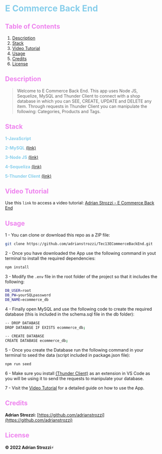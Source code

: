 # <span style="color:skyblue">**E Commerce Back End**</span>

## <span style="color:violet">Table of Contents</span>

1. [Description](#Description)
2. [Stack](#Stack)
3. [Video Tutorial](#Video-Tutorial)
4. [Usage](#Usage)
5. [Credits](#Credits)
6. [License](#License)

## <span style="color:violet">Description</span>

> Welcome to E Commerce Back End. This app uses Node JS, Sequelize, MySQL and Thunder Client to connect with a shop database in which you can SEE, CREATE, UPDATE and DELETE any item. Through requests in Thunder Client you can manipulate the following: Categories, Products and Tags.

## <span style="color:violet">Stack</span>

<span style="color:skyblue">**1-JavaScript**</span>

<span style="color:skyblue">**2-MySQL**</span> [(link)](https://www.mysql.com/)

<span style="color:skyblue">**3-Node JS**</span> [(link)](https://nodejs.org/en/)

<span style="color:skyblue">**4-Sequeliza**</span> [(link)](https://sequelize.org/)

<span style="color:skyblue">**5-Thunder Client**</span> [(link)](https://www.thunderclient.com/)

## <span style="color:violet">Video Tutorial</span>

Use this `link` to access a video tutorial: [Adrian Strozzi - E Commerce Back End](https://drive.google.com/file/d/1rCW8PV7mXX9mIP-JXy4RhDxPa2ALUuZy/view?usp=sharing)

## <span style="color:violet">Usage</span>

1 - You can clone or download this repo as a ZIP file:

```sh
git clone https://github.com/adrianstrozzi/Tec13ECommerceBackEnd.git
```

2 - Once you have downloaded the App use the following command in yout terminal to install the required dependencies:

```sh
npm install
```

3 - Modify the `.env` file in the root folder of the project so that it includes the following:

```sh
DB_USER=root
DB_PW=yourSQLpassword
DB_NAME=ecommerce_db
```

4 - Finally open MySQL and use the following code to create the required database (this is included in the schema.sql file in the db folder):

```sh
-- DROP DATABASE
DROP DATABASE IF EXISTS ecommerce_db;

-- CREATE DATABASE
CREATE DATABASE ecommerce_db;
```

5 - Once you create the Database run the following command in your terminal to seed the data (script included in package.json file):

```sh
npm run seed
```

6 - Make sure you install [(Thunder Client)](https://www.thunderclient.com/) as an extension in VS Code as you will be using it to send the requests to manipulate your database.

7 - Visit the [Video Tutorial](https://drive.google.com/file/d/1rCW8PV7mXX9mIP-JXy4RhDxPa2ALUuZy/view?usp=sharing) for a detailed guide on how to use the App.

## <span style="color:violet">Credits</span>

**Adrian Strozzi:** [https://github.com/adrianstrozzi](https://github.com/adrianstrozzi)

## <span style="color:violet">License</span>

**© 2022 Adrian Strozzi**:zap:
